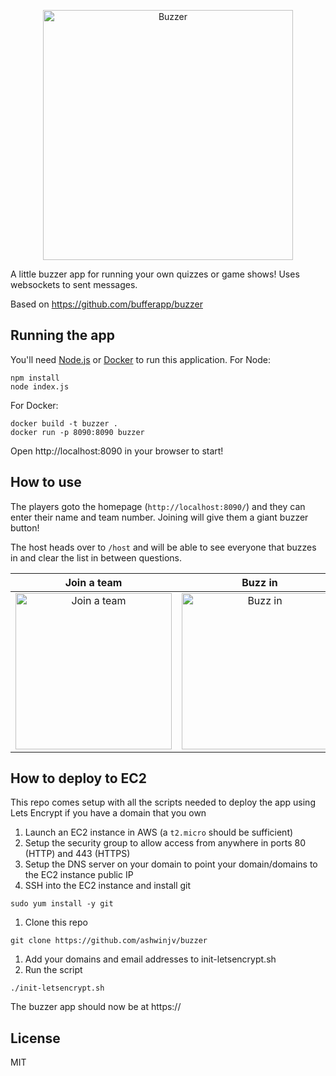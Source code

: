 <p align="center">
  <img width="400px" src="https://github.com/ashwinjv/buzzer/blob/master/public/buzzer-logo.svg?raw=true&sanitize=true" alt="Buzzer"/>
</p>

A little buzzer app for running your own quizzes or game shows! Uses websockets to sent messages.

Based on https://github.com/bufferapp/buzzer

## Running the app

You'll need [Node.js](https://nodejs.org) or [Docker](https://www.docker.com/) to run this
application. For Node:

```
npm install
node index.js
```

For Docker:

```
docker build -t buzzer .
docker run -p 8090:8090 buzzer
```

Open http://localhost:8090 in your browser to start!

## How to use

The players goto the homepage (`http://localhost:8090/`) and they can enter their name and team
number. Joining will give them a giant buzzer button!

The host heads over to `/host` and will be able to see everyone that buzzes in and clear the list
in between questions.

Join a team                | Buzz in                   | Host view                  |
:-------------------------:|:-------------------------:|:-------------------------:|
<img width="250px" src="https://github.com/ashwinjv/buzzer/blob/master/screenshots/player-join-v3.png?raw=true" alt="Join a team"/> | <img width="250px" src="https://github.com/ashwinjv/buzzer/blob/master/screenshots/player-buzzer-v3.png?raw=true" alt="Buzz in"/> | <img width="250px" src="https://github.com/ashwinjv/buzzer/blob/master/screenshots/host-v3.png?raw=true" alt="Host view"/>

## How to deploy to EC2

This repo comes setup with all the scripts needed to deploy the app using Lets Encrypt if you have a domain that you own

1. Launch an EC2 instance in AWS (a `t2.micro` should be sufficient)
1. Setup the security group to allow access from anywhere in ports 80 (HTTP) and 443 (HTTPS)
1. Setup the DNS server on your domain to point your domain/domains to the EC2 instance public IP
1. SSH into the EC2 instance and install git
```
sudo yum install -y git
```
1. Clone this repo
```
git clone https://github.com/ashwinjv/buzzer
```
1. Add your domains and email addresses to init-letsencrypt.sh
1. Run the script
```
./init-letsencrypt.sh
```

The buzzer app should now be at https://<domain-name>

## License

MIT
